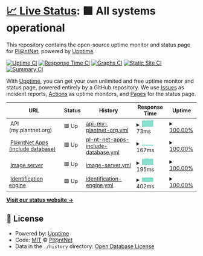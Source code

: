 # [📈 Live Status](https://plantnet.github.io/status): <!--live status--> **🟩 All systems operational**

This repository contains the open-source uptime monitor and status page for [Pl@ntNet](https://plantnet.org), powered by [Upptime](https://github.com/upptime/upptime).

[![Uptime CI](https://github.com/plantnet/status/workflows/Uptime%20CI/badge.svg)](https://github.com/plantnet/status/actions?query=workflow%3A%22Uptime+CI%22)
[![Response Time CI](https://github.com/plantnet/status/workflows/Response%20Time%20CI/badge.svg)](https://github.com/plantnet/status/actions?query=workflow%3A%22Response+Time+CI%22)
[![Graphs CI](https://github.com/plantnet/status/workflows/Graphs%20CI/badge.svg)](https://github.com/plantnet/status/actions?query=workflow%3A%22Graphs+CI%22)
[![Static Site CI](https://github.com/plantnet/status/workflows/Static%20Site%20CI/badge.svg)](https://github.com/plantnet/status/actions?query=workflow%3A%22Static+Site+CI%22)
[![Summary CI](https://github.com/plantnet/status/workflows/Summary%20CI/badge.svg)](https://github.com/plantnet/status/actions?query=workflow%3A%22Summary+CI%22)

With [Upptime](https://upptime.js.org), you can get your own unlimited and free uptime monitor and status page, powered entirely by a GitHub repository. We use [Issues](https://github.com/plantnet/status/issues) as incident reports, [Actions](https://github.com/plantnet/status/actions) as uptime monitors, and [Pages](https://plantnet.github.io/status) for the status page.

<!--start: status pages-->
<!-- This summary is generated by Upptime (https://github.com/upptime/upptime) -->
<!-- Do not edit this manually, your changes will be overwritten -->
<!-- prettier-ignore -->
| URL | Status | History | Response Time | Uptime |
| --- | ------ | ------- | ------------- | ------ |
| <img alt="" src="https://image.flaticon.com/icons/png/512/1015/1015474.png" height="13"> API (my.plantnet.org) | 🟩 Up | [api-my-plantnet-org.yml](https://github.com/plantnet/status/commits/HEAD/history/api-my-plantnet-org.yml) | <details><summary><img alt="Response time graph" src="./graphs/api-my-plantnet-org/response-time-week.png" height="20"> 73ms</summary><br><a href="https://plantnet.github.io/status/history/api-my-plantnet-org"><img alt="Response time 98" src="https://img.shields.io/endpoint?url=https%3A%2F%2Fraw.githubusercontent.com%2Fplantnet%2Fstatus%2FHEAD%2Fapi%2Fapi-my-plantnet-org%2Fresponse-time.json"></a><br><a href="https://plantnet.github.io/status/history/api-my-plantnet-org"><img alt="24-hour response time 75" src="https://img.shields.io/endpoint?url=https%3A%2F%2Fraw.githubusercontent.com%2Fplantnet%2Fstatus%2FHEAD%2Fapi%2Fapi-my-plantnet-org%2Fresponse-time-day.json"></a><br><a href="https://plantnet.github.io/status/history/api-my-plantnet-org"><img alt="7-day response time 73" src="https://img.shields.io/endpoint?url=https%3A%2F%2Fraw.githubusercontent.com%2Fplantnet%2Fstatus%2FHEAD%2Fapi%2Fapi-my-plantnet-org%2Fresponse-time-week.json"></a><br><a href="https://plantnet.github.io/status/history/api-my-plantnet-org"><img alt="30-day response time 73" src="https://img.shields.io/endpoint?url=https%3A%2F%2Fraw.githubusercontent.com%2Fplantnet%2Fstatus%2FHEAD%2Fapi%2Fapi-my-plantnet-org%2Fresponse-time-month.json"></a><br><a href="https://plantnet.github.io/status/history/api-my-plantnet-org"><img alt="1-year response time 98" src="https://img.shields.io/endpoint?url=https%3A%2F%2Fraw.githubusercontent.com%2Fplantnet%2Fstatus%2FHEAD%2Fapi%2Fapi-my-plantnet-org%2Fresponse-time-year.json"></a></details> | <details><summary><a href="https://plantnet.github.io/status/history/api-my-plantnet-org">100.00%</a></summary><a href="https://plantnet.github.io/status/history/api-my-plantnet-org"><img alt="All-time uptime 99.95%" src="https://img.shields.io/endpoint?url=https%3A%2F%2Fraw.githubusercontent.com%2Fplantnet%2Fstatus%2FHEAD%2Fapi%2Fapi-my-plantnet-org%2Fuptime.json"></a><br><a href="https://plantnet.github.io/status/history/api-my-plantnet-org"><img alt="24-hour uptime 100.00%" src="https://img.shields.io/endpoint?url=https%3A%2F%2Fraw.githubusercontent.com%2Fplantnet%2Fstatus%2FHEAD%2Fapi%2Fapi-my-plantnet-org%2Fuptime-day.json"></a><br><a href="https://plantnet.github.io/status/history/api-my-plantnet-org"><img alt="7-day uptime 100.00%" src="https://img.shields.io/endpoint?url=https%3A%2F%2Fraw.githubusercontent.com%2Fplantnet%2Fstatus%2FHEAD%2Fapi%2Fapi-my-plantnet-org%2Fuptime-week.json"></a><br><a href="https://plantnet.github.io/status/history/api-my-plantnet-org"><img alt="30-day uptime 100.00%" src="https://img.shields.io/endpoint?url=https%3A%2F%2Fraw.githubusercontent.com%2Fplantnet%2Fstatus%2FHEAD%2Fapi%2Fapi-my-plantnet-org%2Fuptime-month.json"></a><br><a href="https://plantnet.github.io/status/history/api-my-plantnet-org"><img alt="1-year uptime 99.95%" src="https://img.shields.io/endpoint?url=https%3A%2F%2Fraw.githubusercontent.com%2Fplantnet%2Fstatus%2FHEAD%2Fapi%2Fapi-my-plantnet-org%2Fuptime-year.json"></a></details>
| <img alt="" src="https://favicons.githubusercontent.com/api.plantnet.org" height="13"> [Pl@ntNet Apps (include database)](https://api.plantnet.org/v1/projects/weurope/observations) | 🟩 Up | [pl-nt-net-apps-include-database.yml](https://github.com/plantnet/status/commits/HEAD/history/pl-nt-net-apps-include-database.yml) | <details><summary><img alt="Response time graph" src="./graphs/pl-nt-net-apps-include-database/response-time-week.png" height="20"> 167ms</summary><br><a href="https://plantnet.github.io/status/history/pl-nt-net-apps-include-database"><img alt="Response time 188" src="https://img.shields.io/endpoint?url=https%3A%2F%2Fraw.githubusercontent.com%2Fplantnet%2Fstatus%2FHEAD%2Fapi%2Fpl-nt-net-apps-include-database%2Fresponse-time.json"></a><br><a href="https://plantnet.github.io/status/history/pl-nt-net-apps-include-database"><img alt="24-hour response time 161" src="https://img.shields.io/endpoint?url=https%3A%2F%2Fraw.githubusercontent.com%2Fplantnet%2Fstatus%2FHEAD%2Fapi%2Fpl-nt-net-apps-include-database%2Fresponse-time-day.json"></a><br><a href="https://plantnet.github.io/status/history/pl-nt-net-apps-include-database"><img alt="7-day response time 167" src="https://img.shields.io/endpoint?url=https%3A%2F%2Fraw.githubusercontent.com%2Fplantnet%2Fstatus%2FHEAD%2Fapi%2Fpl-nt-net-apps-include-database%2Fresponse-time-week.json"></a><br><a href="https://plantnet.github.io/status/history/pl-nt-net-apps-include-database"><img alt="30-day response time 162" src="https://img.shields.io/endpoint?url=https%3A%2F%2Fraw.githubusercontent.com%2Fplantnet%2Fstatus%2FHEAD%2Fapi%2Fpl-nt-net-apps-include-database%2Fresponse-time-month.json"></a><br><a href="https://plantnet.github.io/status/history/pl-nt-net-apps-include-database"><img alt="1-year response time 188" src="https://img.shields.io/endpoint?url=https%3A%2F%2Fraw.githubusercontent.com%2Fplantnet%2Fstatus%2FHEAD%2Fapi%2Fpl-nt-net-apps-include-database%2Fresponse-time-year.json"></a></details> | <details><summary><a href="https://plantnet.github.io/status/history/pl-nt-net-apps-include-database">100.00%</a></summary><a href="https://plantnet.github.io/status/history/pl-nt-net-apps-include-database"><img alt="All-time uptime 99.96%" src="https://img.shields.io/endpoint?url=https%3A%2F%2Fraw.githubusercontent.com%2Fplantnet%2Fstatus%2FHEAD%2Fapi%2Fpl-nt-net-apps-include-database%2Fuptime.json"></a><br><a href="https://plantnet.github.io/status/history/pl-nt-net-apps-include-database"><img alt="24-hour uptime 100.00%" src="https://img.shields.io/endpoint?url=https%3A%2F%2Fraw.githubusercontent.com%2Fplantnet%2Fstatus%2FHEAD%2Fapi%2Fpl-nt-net-apps-include-database%2Fuptime-day.json"></a><br><a href="https://plantnet.github.io/status/history/pl-nt-net-apps-include-database"><img alt="7-day uptime 100.00%" src="https://img.shields.io/endpoint?url=https%3A%2F%2Fraw.githubusercontent.com%2Fplantnet%2Fstatus%2FHEAD%2Fapi%2Fpl-nt-net-apps-include-database%2Fuptime-week.json"></a><br><a href="https://plantnet.github.io/status/history/pl-nt-net-apps-include-database"><img alt="30-day uptime 100.00%" src="https://img.shields.io/endpoint?url=https%3A%2F%2Fraw.githubusercontent.com%2Fplantnet%2Fstatus%2FHEAD%2Fapi%2Fpl-nt-net-apps-include-database%2Fuptime-month.json"></a><br><a href="https://plantnet.github.io/status/history/pl-nt-net-apps-include-database"><img alt="1-year uptime 99.96%" src="https://img.shields.io/endpoint?url=https%3A%2F%2Fraw.githubusercontent.com%2Fplantnet%2Fstatus%2FHEAD%2Fapi%2Fpl-nt-net-apps-include-database%2Fuptime-year.json"></a></details>
| <img alt="" src="https://image.flaticon.com/icons/png/512/1829/1829589.png" height="13"> [Image server](https://bs.plantnet.org/image/o/e776015a3c885cd7ede6ee713115acb9665c37c5) | 🟩 Up | [image-server.yml](https://github.com/plantnet/status/commits/HEAD/history/image-server.yml) | <details><summary><img alt="Response time graph" src="./graphs/image-server/response-time-week.png" height="20"> 195ms</summary><br><a href="https://plantnet.github.io/status/history/image-server"><img alt="Response time 393" src="https://img.shields.io/endpoint?url=https%3A%2F%2Fraw.githubusercontent.com%2Fplantnet%2Fstatus%2FHEAD%2Fapi%2Fimage-server%2Fresponse-time.json"></a><br><a href="https://plantnet.github.io/status/history/image-server"><img alt="24-hour response time 194" src="https://img.shields.io/endpoint?url=https%3A%2F%2Fraw.githubusercontent.com%2Fplantnet%2Fstatus%2FHEAD%2Fapi%2Fimage-server%2Fresponse-time-day.json"></a><br><a href="https://plantnet.github.io/status/history/image-server"><img alt="7-day response time 195" src="https://img.shields.io/endpoint?url=https%3A%2F%2Fraw.githubusercontent.com%2Fplantnet%2Fstatus%2FHEAD%2Fapi%2Fimage-server%2Fresponse-time-week.json"></a><br><a href="https://plantnet.github.io/status/history/image-server"><img alt="30-day response time 165" src="https://img.shields.io/endpoint?url=https%3A%2F%2Fraw.githubusercontent.com%2Fplantnet%2Fstatus%2FHEAD%2Fapi%2Fimage-server%2Fresponse-time-month.json"></a><br><a href="https://plantnet.github.io/status/history/image-server"><img alt="1-year response time 393" src="https://img.shields.io/endpoint?url=https%3A%2F%2Fraw.githubusercontent.com%2Fplantnet%2Fstatus%2FHEAD%2Fapi%2Fimage-server%2Fresponse-time-year.json"></a></details> | <details><summary><a href="https://plantnet.github.io/status/history/image-server">100.00%</a></summary><a href="https://plantnet.github.io/status/history/image-server"><img alt="All-time uptime 99.59%" src="https://img.shields.io/endpoint?url=https%3A%2F%2Fraw.githubusercontent.com%2Fplantnet%2Fstatus%2FHEAD%2Fapi%2Fimage-server%2Fuptime.json"></a><br><a href="https://plantnet.github.io/status/history/image-server"><img alt="24-hour uptime 100.00%" src="https://img.shields.io/endpoint?url=https%3A%2F%2Fraw.githubusercontent.com%2Fplantnet%2Fstatus%2FHEAD%2Fapi%2Fimage-server%2Fuptime-day.json"></a><br><a href="https://plantnet.github.io/status/history/image-server"><img alt="7-day uptime 100.00%" src="https://img.shields.io/endpoint?url=https%3A%2F%2Fraw.githubusercontent.com%2Fplantnet%2Fstatus%2FHEAD%2Fapi%2Fimage-server%2Fuptime-week.json"></a><br><a href="https://plantnet.github.io/status/history/image-server"><img alt="30-day uptime 99.95%" src="https://img.shields.io/endpoint?url=https%3A%2F%2Fraw.githubusercontent.com%2Fplantnet%2Fstatus%2FHEAD%2Fapi%2Fimage-server%2Fuptime-month.json"></a><br><a href="https://plantnet.github.io/status/history/image-server"><img alt="1-year uptime 99.59%" src="https://img.shields.io/endpoint?url=https%3A%2F%2Fraw.githubusercontent.com%2Fplantnet%2Fstatus%2FHEAD%2Fapi%2Fimage-server%2Fuptime-year.json"></a></details>
| <img alt="" src="https://image.flaticon.com/icons/png/512/2061/2061956.png" height="13"> [Identification engine](https://ambazac.cirad.fr/status/identification) | 🟩 Up | [identification-engine.yml](https://github.com/plantnet/status/commits/HEAD/history/identification-engine.yml) | <details><summary><img alt="Response time graph" src="./graphs/identification-engine/response-time-week.png" height="20"> 402ms</summary><br><a href="https://plantnet.github.io/status/history/identification-engine"><img alt="Response time 370" src="https://img.shields.io/endpoint?url=https%3A%2F%2Fraw.githubusercontent.com%2Fplantnet%2Fstatus%2FHEAD%2Fapi%2Fidentification-engine%2Fresponse-time.json"></a><br><a href="https://plantnet.github.io/status/history/identification-engine"><img alt="24-hour response time 401" src="https://img.shields.io/endpoint?url=https%3A%2F%2Fraw.githubusercontent.com%2Fplantnet%2Fstatus%2FHEAD%2Fapi%2Fidentification-engine%2Fresponse-time-day.json"></a><br><a href="https://plantnet.github.io/status/history/identification-engine"><img alt="7-day response time 402" src="https://img.shields.io/endpoint?url=https%3A%2F%2Fraw.githubusercontent.com%2Fplantnet%2Fstatus%2FHEAD%2Fapi%2Fidentification-engine%2Fresponse-time-week.json"></a><br><a href="https://plantnet.github.io/status/history/identification-engine"><img alt="30-day response time 403" src="https://img.shields.io/endpoint?url=https%3A%2F%2Fraw.githubusercontent.com%2Fplantnet%2Fstatus%2FHEAD%2Fapi%2Fidentification-engine%2Fresponse-time-month.json"></a><br><a href="https://plantnet.github.io/status/history/identification-engine"><img alt="1-year response time 370" src="https://img.shields.io/endpoint?url=https%3A%2F%2Fraw.githubusercontent.com%2Fplantnet%2Fstatus%2FHEAD%2Fapi%2Fidentification-engine%2Fresponse-time-year.json"></a></details> | <details><summary><a href="https://plantnet.github.io/status/history/identification-engine">100.00%</a></summary><a href="https://plantnet.github.io/status/history/identification-engine"><img alt="All-time uptime 99.69%" src="https://img.shields.io/endpoint?url=https%3A%2F%2Fraw.githubusercontent.com%2Fplantnet%2Fstatus%2FHEAD%2Fapi%2Fidentification-engine%2Fuptime.json"></a><br><a href="https://plantnet.github.io/status/history/identification-engine"><img alt="24-hour uptime 100.00%" src="https://img.shields.io/endpoint?url=https%3A%2F%2Fraw.githubusercontent.com%2Fplantnet%2Fstatus%2FHEAD%2Fapi%2Fidentification-engine%2Fuptime-day.json"></a><br><a href="https://plantnet.github.io/status/history/identification-engine"><img alt="7-day uptime 100.00%" src="https://img.shields.io/endpoint?url=https%3A%2F%2Fraw.githubusercontent.com%2Fplantnet%2Fstatus%2FHEAD%2Fapi%2Fidentification-engine%2Fuptime-week.json"></a><br><a href="https://plantnet.github.io/status/history/identification-engine"><img alt="30-day uptime 100.00%" src="https://img.shields.io/endpoint?url=https%3A%2F%2Fraw.githubusercontent.com%2Fplantnet%2Fstatus%2FHEAD%2Fapi%2Fidentification-engine%2Fuptime-month.json"></a><br><a href="https://plantnet.github.io/status/history/identification-engine"><img alt="1-year uptime 99.69%" src="https://img.shields.io/endpoint?url=https%3A%2F%2Fraw.githubusercontent.com%2Fplantnet%2Fstatus%2FHEAD%2Fapi%2Fidentification-engine%2Fuptime-year.json"></a></details>

<!--end: status pages-->

[**Visit our status website →**](https://plantnet.github.io/status)

## 📄 License

- Powered by: [Upptime](https://github.com/upptime/upptime)
- Code: [MIT](./LICENSE) © [Pl@ntNet](https://plantnet.org)
- Data in the `./history` directory: [Open Database License](https://opendatacommons.org/licenses/odbl/1-0/)
